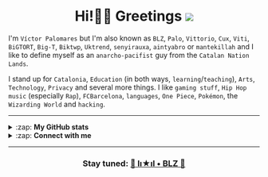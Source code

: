 <h1 align="center">Hi!👋🏼 Greetings <img src="https://emojis.slackmojis.com/emojis/images/1579216111/7550/pikachu_wave.gif?1579216111" width="33"/></h1>

I'm `Víctor Palomares` but I'm also known as `BLZ`, `Palo`, `Vittorio`, `Cux`, `Viti`, `BiGTORT`, `Big-T`, `Biktwp`, `Uktrend`, `senyirauxa`, `aintyabro` or `mantekillah` and I like to define myself as an `anarcho-pacifist` guy from the `Catalan Nation Lands`.
  
I stand up for `Catalonia`, `Education` (in both ways, `learning`/`teaching`), `Arts`, `Technology`, `Privacy` and several more things. I like `gaming stuff`, `Hip Hop music` (especially `Rap`), `FCBarcelona`, `languages`, `One Piece`, `Pokémon`, the `Wizarding World` and `hacking`.
  
---

<details>
  <summary>:zap: <b>My GitHub stats</b></summary>

<div align="center">
  
[![Top Langs](https://github-readme-stats.vercel.app/api/top-langs/?username=mantekillah&langs_count=10&layout=compact&title_color=ffffff&text_color=00ff00&bg_color=000000&hide_border=boolean&custom_title=BLZ+•+lı★ıl+•+Most+Used+Languages&disable_animations=boolean)](https://github.com/mantekillah)

[![BLZ's GitHub stats](https://github-readme-stats.vercel.app/api?username=mantekillah&hide=stars,prs,issues,contribs&show_icons=true&hide_border=false&title_color=00ff00&icon_color=00ff00&bg_color=000000&text_color=ffffff&border_color=00ff00&cache_seconds=1800&custom_title=GitHub+Commits+by+BLZ▼+lı★ıl+•+BLZ's+GitHub+user+rank&disable_animations=boolean)](https://github.com/mantekillah)
  
</details>

<details>

<summary>:zap: <b>Connect with me</b></summary>
[<img align="left" alt="BLZ website" width="30px" src="./img/globe-dark.png" style="padding-right:10px;" />](https://mantekillah.github.io/palo#gh-dark-mode-only)
[<img align="left" alt="BLZ website" width="30px" src="./img/globe-light.png" style="padding-right:10px;" />](https://mantekillah.github.io/palo#gh-light-mode-only)
[<img align="left" alt="BLZ mail" width="30px" src="./img/mail-dark.png" style="padding-right:10px;" />](mailto://mantekillah@pm.me#gh-dark-mode-only)
[<img align="left" alt="BLZ mail" width="30px" src="./img/mail-light.png" style="padding-right:10px;" />](mailto://mantekillah@pm.me#gh-light-mode-only)
[<img align="left" alt="BLZ Telegram" width="30px" src="./img/telegram-dark.png" style="padding-right:10px;" />](https://t.me/palo_senyirauxa#gh-dark-mode-only)
[<img align="left" alt="BLZ Telegram" width="30px" src="./img/telegram-light.png" style="padding-right:10px;" />](https://t.me/palo_senyirauxa#gh-light-mode-only)
[<img align="left" alt="BLZ GitHub" width="30px" src="./img/github-dark.png" style="padding-right:10px;" />](https://github.com/mantekillah#gh-dark-mode-only)
[<img align="left" alt="BLZ GitHub" width="30px" src="./img/github-light.png" style="padding-right:10px;" />](https://github.com/mantekillah#gh-light-mode-only)
[<img align="left" alt="BLZ Twitter" width="30px" src="./img/twitter-dark.png" style="padding-right:10px;" />](https://twitter.com/aintyabro#gh-dark-mode-only)
[<img align="left" alt="BLZ Twitter" width="30px" src="./img/twitter-light.png" style="padding-right:10px;" />](https://twitter.com/aintyabro#gh-light-mode-only)
[<img align="left" alt="BLZ Instagram" width="30px" src="./img/instagram-dark.png" style="padding-right:10px;" />](https://instagram.com/blz.reborn#gh-dark-mode-only)
[<img align="left" alt="BLZ Instagram" width="30px" src="./img/instagram-light.png" style="padding-right:10px;" />](https://instagram.com/blz.reborn#gh-light-mode-only)
[<img align="left" alt="BLZ Twitch" width="30px" src="./img/twitch-dark.png" style="padding-right:10px;" />](https://twitch.tv/mantekiller#gh-dark-mode-only)
[<img align="left" alt="BLZ Twitch" width="30px" src="./img/twitch-light.png" style="padding-right:10px;" />](https://twitch.tv/mantekiller#gh-light-mode-only)
[<img align="left" alt="BLZ Steam" width="30px" src="./img/steam-dark.png" style="padding-right:10px;" />](https://steamcommunity.com/id/mantekillah#gh-dark-mode-only)
[<img align="left" alt="BLZ Steam" width="30px" src="./img/steam-light.png" style="padding-right:10px;" />](https://steamcommunity.com/id/mantekillah#gh-light-mode-only)
<br />
<br />
</div>
</details>

---

<h3 align="center">Stay tuned: <a href="https://mantekillah.github.io/palo" target="_blank">🚧 lı★ıl • BLZ 🚧</a></h3>
